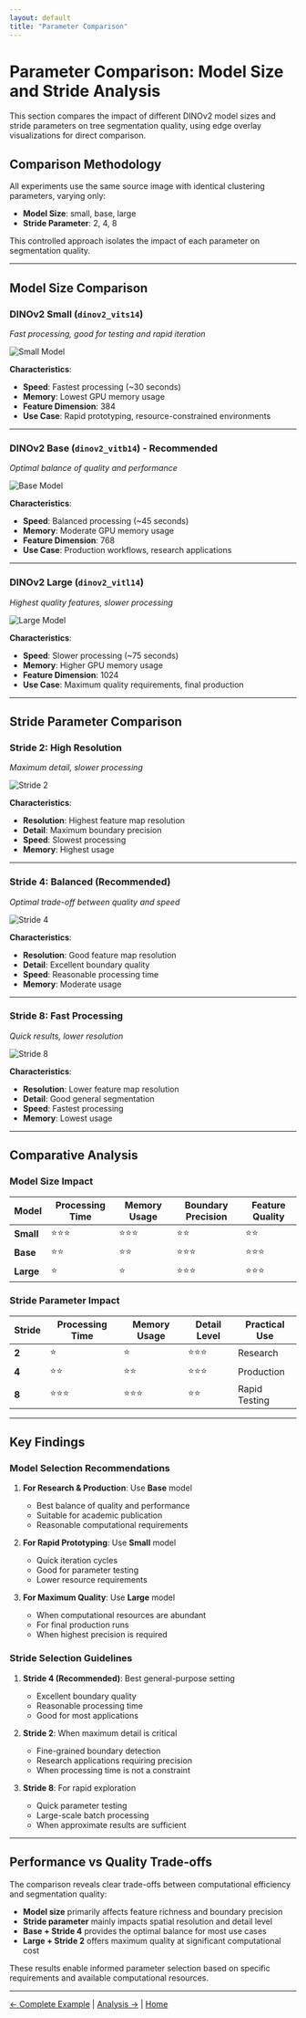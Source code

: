 ```yaml
---
layout: default
title: "Parameter Comparison"
---
```


# Parameter Comparison: Model Size and Stride Analysis

This section compares the impact of different DINOv2 model sizes and stride parameters on tree segmentation quality, using edge overlay visualizations for direct comparison.

## Comparison Methodology

All experiments use the same source image with identical clustering parameters, varying only:
- **Model Size**: small, base, large
- **Stride Parameter**: 2, 4, 8

This controlled approach isolates the impact of each parameter on segmentation quality.

---

## Model Size Comparison

### DINOv2 Small (`dinov2_vits14`)
*Fast processing, good for testing and rapid iteration*

![Small Model](../results/parameter_comparison/d111_v1-5_small_str4_et3-0_edge_overlay.jpg)

**Characteristics**:
- **Speed**: Fastest processing (~30 seconds)
- **Memory**: Lowest GPU memory usage
- **Feature Dimension**: 384
- **Use Case**: Rapid prototyping, resource-constrained environments

---

### DINOv2 Base (`dinov2_vitb14`) - Recommended
*Optimal balance of quality and performance*

![Base Model](../results/parameter_comparison/d111_v1-5_base_str4_et3-0_edge_overlay.jpg)

**Characteristics**:
- **Speed**: Balanced processing (~45 seconds)
- **Memory**: Moderate GPU memory usage
- **Feature Dimension**: 768
- **Use Case**: Production workflows, research applications

---

### DINOv2 Large (`dinov2_vitl14`)
*Highest quality features, slower processing*

![Large Model](../results/parameter_comparison/d111_v1-5_large_str4_et3-0_edge_overlay.jpg)

**Characteristics**:
- **Speed**: Slower processing (~75 seconds)
- **Memory**: Higher GPU memory usage
- **Feature Dimension**: 1024
- **Use Case**: Maximum quality requirements, final production

---

## Stride Parameter Comparison

### Stride 2: High Resolution
*Maximum detail, slower processing*

![Stride 2](../results/parameter_comparison/d111_v1-5_base_str2_et3-0_edge_overlay.jpg)

**Characteristics**:
- **Resolution**: Highest feature map resolution
- **Detail**: Maximum boundary precision
- **Speed**: Slowest processing
- **Memory**: Highest usage

---

### Stride 4: Balanced (Recommended)
*Optimal trade-off between quality and speed*

![Stride 4](../results/parameter_comparison/d111_v1-5_base_str4_et3-0_edge_overlay.jpg)

**Characteristics**:
- **Resolution**: Good feature map resolution
- **Detail**: Excellent boundary quality
- **Speed**: Reasonable processing time
- **Memory**: Moderate usage

---

### Stride 8: Fast Processing
*Quick results, lower resolution*

![Stride 8](../results/parameter_comparison/d111_v1-5_base_str8_et3-0_edge_overlay.jpg)

**Characteristics**:
- **Resolution**: Lower feature map resolution
- **Detail**: Good general segmentation
- **Speed**: Fastest processing
- **Memory**: Lowest usage

---

## Comparative Analysis

### Model Size Impact

| Model | Processing Time | Memory Usage | Boundary Precision | Feature Quality |
|-------|----------------|--------------|-------------------|-----------------|
| **Small** | ⭐⭐⭐ | ⭐⭐⭐ | ⭐⭐ | ⭐⭐ |
| **Base** | ⭐⭐ | ⭐⭐ | ⭐⭐⭐ | ⭐⭐⭐ |
| **Large** | ⭐ | ⭐ | ⭐⭐⭐ | ⭐⭐⭐ |

### Stride Parameter Impact

| Stride | Processing Time | Memory Usage | Detail Level | Practical Use |
|--------|----------------|--------------|--------------|---------------|
| **2** | ⭐ | ⭐ | ⭐⭐⭐ | Research |
| **4** | ⭐⭐ | ⭐⭐ | ⭐⭐⭐ | Production |
| **8** | ⭐⭐⭐ | ⭐⭐⭐ | ⭐⭐ | Rapid Testing |

---

## Key Findings

### Model Selection Recommendations

1. **For Research & Production**: Use **Base** model
   - Best balance of quality and performance
   - Suitable for academic publication
   - Reasonable computational requirements

2. **For Rapid Prototyping**: Use **Small** model
   - Quick iteration cycles
   - Good for parameter testing
   - Lower resource requirements

3. **For Maximum Quality**: Use **Large** model
   - When computational resources are abundant
   - For final production runs
   - When highest precision is required

### Stride Selection Guidelines

1. **Stride 4 (Recommended)**: Best general-purpose setting
   - Excellent boundary quality
   - Reasonable processing time
   - Good for most applications

2. **Stride 2**: When maximum detail is critical
   - Fine-grained boundary detection
   - Research applications requiring precision
   - When processing time is not a constraint

3. **Stride 8**: For rapid exploration
   - Quick parameter testing
   - Large-scale batch processing
   - When approximate results are sufficient

---

## Performance vs Quality Trade-offs

The comparison reveals clear trade-offs between computational efficiency and segmentation quality:

- **Model size** primarily affects feature richness and boundary precision
- **Stride parameter** mainly impacts spatial resolution and detail level
- **Base + Stride 4** provides the optimal balance for most use cases
- **Large + Stride 2** offers maximum quality at significant computational cost

These results enable informed parameter selection based on specific requirements and available computational resources.

---

[← Complete Example](complete_example.html) | [Analysis →](analysis.html) | [Home](index.html)
